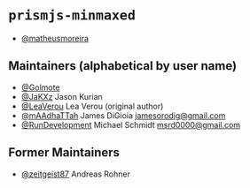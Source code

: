# `prismjs-minmaxed`

 - [@matheusmoreira](https://github.com/matheusmoreira)

## Maintainers (alphabetical by user name)

- [@Golmote](https://github.com/Golmote)
- [@JaKXz](https://github.com/JaKXz) Jason Kurian
- [@LeaVerou](https://github.com/LeaVerou) Lea Verou (original author)
- [@mAAdhaTTah](https://github.com/mAAdhaTTah) James DiGioia <jamesorodig@gmail.com>
- [@RunDevelopment](https://github.com/RunDevelopment) Michael Schmidt <msrd0000@gmail.com>

## Former Maintainers

- [@zeitgeist87](https://github.com/zeitgeist87) Andreas Rohner
